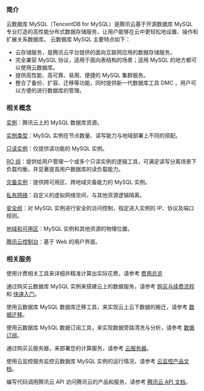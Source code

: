 ### 简介
云数据库 MySQL（TencentDB for MySQL）是腾讯云基于开源数据库 MySQL 专业打造的高性能分布式数据存储服务，让用户能够在云中更轻松地设置、操作和扩展关系数据库。
云数据库 MySQL 主要特点如下：
- 云存储服务，是腾讯云平台提供的面向互联网应用的数据存储服务。
- 完全兼容 MySQL 协议，适用于面向表结构的场景；适用 MySQL 的地方都可以使用云数据库。
- 提供高性能、高可靠、易用、便捷的 MySQL 集群服务。
- 整合了备份、扩容、迁移等功能，同时提供新一代数据库工具 DMC ，用户可以方便的进行数据库的管理。


### 相关概念
[实例](https://intl.cloud.tencent.com/document/product/236/17136)：腾讯云上的 MySQL 数据库资源。

[实例类型](https://intl.cloud.tencent.com/document/product/236/7268)：MySQL 实例在节点数量、读写能力与地域部署上不同的搭配。

[只读实例](http://intl.cloud.tencent.com/document/product/236/7270)：仅提供读功能的 MySQL 实例。

[RO 组](https://intl.cloud.tencent.com/document/product/236/11361)：提供给用户管理一个或多个只读实例的逻辑工具，可满足读写分离场景下负载均衡，并显著提高用户数据库的读负载能力。

[灾备实例](https://intl.cloud.tencent.com/document/product/236/7272)：提供跨可用区、跨地域灾备能力的 MySQL 实例。

[私有网络](https://intl.cloud.tencent.com/document/product/215/535)：自定义的虚拟网络空间，与其他资源逻辑隔离。

[安全组](https://intl.cloud.tencent.com/document/product/236/14470)：对 MySQL 实例进行安全的访问控制，指定进入实例的 IP、协议及端口规则。

[地域和可用区](https://intl.cloud.tencent.com/document/product/236/8458)：MySQL 实例和其他资源的物理位置。

[腾讯云控制台](https://console.cloud.tencent.com/cdb)：基于 Web 的用户界面。

### 相关服务
使用计费相关工具来详细并精准计算出实际花费，请参考 [费用总览](https://intl.cloud.tencent.com/document/product/236/18335) 

通过购买云数据库 MySQL 实例来搭建云上的数据服务，请参考 [购买与续费流程](https://intl.cloud.tencent.com/document/product/236/5160) 和  [快速入门](http://intl.cloud.tencent.com/document/product/236/3128)。

使用云数据库 MySQL 数据库迁移工具，来实现云上云下数据的搬迁，请参考 [数据迁移](http://intl.cloud.tencent.com/document/product/571/13706)。

使用云数据库 MySQL 数据订阅工具，来实现数据旁路清洗与分析，请参考 [数据订阅](http://intl.cloud.tencent.com/document/product/571/8776)。

通过购买云服务器，来部署您的计算服务，请参考 [云服务器](https://intl.cloud.tencent.com/document/product/213)。

使用云监控服务监控云数据库 MySQL 实例的运行情况，请参考 [云监控产品文档](https://intl.cloud.tencent.com/doc/product/248)。

编写代码调用腾讯云 API 访问腾讯云的产品和服务，请参考 [腾讯云 API 文档](https://intl.cloud.tencent.com/document/api)。


